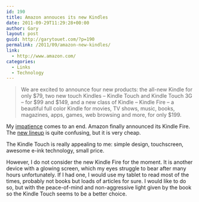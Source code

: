 ```yaml
---
id: 190
title: Amazon annouces its new Kindles
date: 2011-09-29T11:29:28+00:00
author: Gary
layout: post
guid: http://garytouet.com/?p=190
permalink: /2011/09/amazon-new-kindles/
link:
  - http://www.amazon.com/
categories:
  - Links
  - Technology
---
```

<blockquote>We are excited to announce four new products: the all-new Kindle for only $79, two new touch Kindles – Kindle Touch and Kindle Touch 3G – for $99 and $149, and a new class of Kindle – Kindle Fire – a beautiful full color Kindle for movies, TV shows, music, books, magazines, apps, games, web browsing and more, for only $199.</blockquote>

My <a href="http://garytouet.com/2011/09/amazon-unveil-kindle-fire/">impatience</a> comes to an end. Amazon finally announced its Kindle Fire.
The <a href="http://www.amazon.com/gp/product/B0051VVOB2/ref=famstripe_kf">new lineup</a> is quite confusing, but it is very cheap.

The Kindle Touch is really appealing to me: simple design, touchscreen, awesome e-ink technology, small price. 

However, I do not consider the new Kindle Fire for the moment. It is another device with a glowing screen, which my eyes struggle to bear after many hours unfortunately. If I had one, I would use my tablet to read most of the times, probably not books but loads of articles for sure. I would like to do so, but with the peace-of-mind and non-aggressive light given by the book so the Kindle Touch seems to be a better choice.